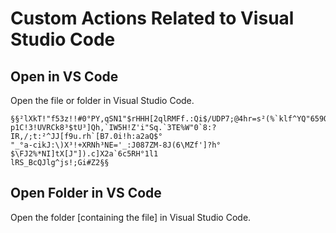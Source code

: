 Custom Actions Related to Visual Studio Code
===

Open in VS Code
---
Open the file or folder in Visual Studio Code.
```
§§²lXkT!"f53z!!#0°PY,qSN1"$rHHH[2qlRMFf.:Qi$/UDP7;@4hr=s²(%`klf^YQ"659Qo'g8!8u3X
p1C!3!UVRCk8³$tU³]Qh,`IW5H!Z'i"Sq.`3TE%W"0`8:?IR,/;t:²^JJ[f9u.rh`[B7.0i!h:a2aQ$°
"_°a-cikJ:\)X³!+XRNh³NE='_:J087ZM-8J(6\MZf']?h°$\FJ2%*NI]tX[J"]).c]X2a`6c5RH°1l1
lRS_BcQJlg^js!;Gi#Z2§§
```

Open Folder in VS Code
---
Open the folder [containing the file] in Visual Studio Code.
```
```
